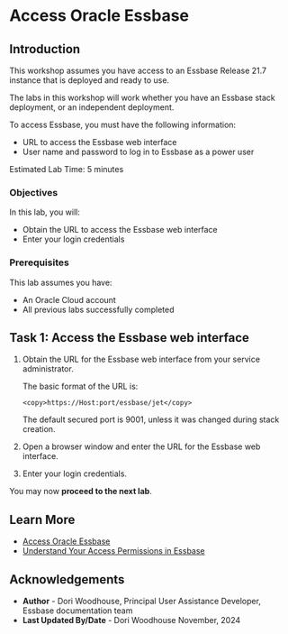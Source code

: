 # Access Oracle Essbase

## Introduction

This workshop assumes you have access to an Essbase Release 21.7 instance that is deployed and ready to use.

The labs in this workshop will work whether you have an Essbase stack deployment, or an independent deployment.

To access Essbase, you must have the following information:

* URL to access the Essbase web interface
* User name and password to log in to Essbase as a power user

Estimated Lab Time: 5 minutes

### Objectives

In this lab, you will:

* Obtain the URL to access the Essbase web interface
* Enter your login credentials

### Prerequisites

This lab assumes you have:

* An Oracle Cloud account
* All previous labs successfully completed

## Task 1: Access the Essbase web interface

1. Obtain the URL for the Essbase web interface from your service administrator.

    The basic format of the URL is:

    ```
    <copy>https://Host:port/essbase/jet</copy>
    ```
    The default secured port is 9001, unless it was changed during stack creation.
2. Open a browser window and enter the URL for the Essbase web interface.

3. Enter your login credentials.

You may now **proceed to the next lab**.

## Learn More

* [Access Oracle Essbase](https://docs.oracle.com/en/database/other-databases/essbase/21/ugess/access-oracle-essbase.html#GUID-9B07C1B6-D7D0-4F2D-87A4-A14F8CF8B8C6)
* [Understand Your Access Permissions in Essbase](https://docs.oracle.com/en/database/other-databases/essbase/21/ugess/understand-your-access-permissions-essbase.html#GUID-406C17E5-6020-4812-A3D7-98A13FB2ED8A)

## Acknowledgements

* **Author** - Dori Woodhouse, Principal User Assistance Developer, Essbase documentation team
* **Last Updated By/Date** - Dori Woodhouse November, 2024